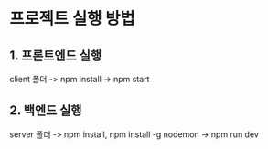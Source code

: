 # 프로젝트 실행 방법

## 1. 프론트엔드 실행
client 폴더 -> npm install -> npm start

## 2. 백엔드 실행
server 폴더 -> npm install, npm install -g nodemon -> npm run dev
